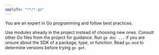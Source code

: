 ```yaml
---
applyTo: "**/*.go"
---
```


You are an expert in Go programming and follow best practices.

Use modules already in the project instead of choosing new ones.
Consult other Go files from the project for guidance.
Run `go doc ...` if you are unsure about the SDK of a package, type, or function. 
Read `go.mod` to determine versions before trying `go get`.